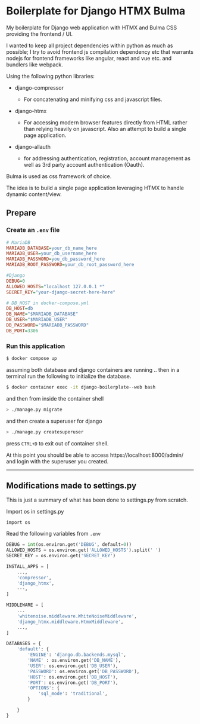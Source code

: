 # Boilerplate for Django HTMX Bulma

My boilerplate for Django web application with HTMX and Bulma CSS providing the frontend / UI.

I wanted to keep all project dependencies within python as much as possible; I try to avoid frontend js compilation dependency etc that warrants nodejs for frontend frameworks like angular, react and vue etc. and bundlers like webpack. 

Using the following python libraries:

- django-compressor
    - For concatenating and minifying css and javascript files.

- django-htmx
    - For accessing modern browser features directly from HTML rather than relying heavily on javascript. Also an attempt to build a single page application. 

- django-allauth
    - for addressing authentication, registration, account management as well as 3rd party account authentication (Oauth).

Bulma is used as css framework of choice.

The idea is to build a single page application leveraging HTMX to handle dynamic content/view.

## Prepare

### Create an `.env` file

```ini
# MariaDB
MARIADB_DATABASE=your_db_name_here
MARIADB_USER=your_db_username_here
MARIADB_PASSWORD=you_db_password_here
MARIADB_ROOT_PASSWORD=your_db_root_password_here

#Django 
DEBUG=0
ALLOWED_HOSTS="localhost 127.0.0.1 *"
SECRET_KEY="your-django-secret-here-here"

# DB_HOST in docker-compose.yml
DB_HOST=db
DB_NAME="$MARIADB_DATABASE"
DB_USER="$MARIADB_USER"
DB_PASSWORD="$MARIADB_PASSWORD"
DB_PORT=3306
```


### Run this application
```bash
$ docker compose up
```

assuming both database and django containers are running .. then in a terminal run the following to initialize the database.

```bash
$ docker container exec -it django-boilerplate--web bash
```

and then from inside the container shell

```bash
> ./manage.py migrate
```

and then create a superuser for django

```bash
> ./manage.py createsuperuser
```

press `CTRL+D` to exit out of container shell.

At this point you should be able to access https://localhost:8000/admin/ and login with the superuser you created.

---

## Modifications made to settings.py
This is just a summary of what has been done to settings.py from scratch.


Import os in settings.py
```
import os
```

Read the following variables from `.env`

```python
DEBUG = int(os.environ.get('DEBUG', default=0))
ALLOWED_HOSTS = os.environ.get('ALLOWED_HOSTS').split(' ')
SECRET_KEY = os.environ.get('SECRET_KEY')

INSTALL_APPS = [
    ...,
    'compressor',
    'django_htmx',
    ---,
]

MIDDLEWARE = [
    ...
    'whitenoise.middleware.WhiteNoiseMiddleware',
    'django_htmx.middleware.HtmxMiddleware',
    ...,
]

DATABASES = {
    'default': {
        'ENGINE': 'django.db.backends.mysql',
        'NAME' : os.environ.get('DB_NAME'),
        'USER': os.environ.get('DB_USER'),
        'PASSWORD': os.environ.get('DB_PASSWORD'),
        'HOST': os.environ.get('DB_HOST'),
        'PORT': os.environ.get('DB_PORT'),
        'OPTIONS': {
            'sql_mode': 'traditional',
        }

    }
}
```

